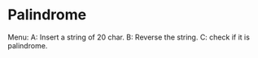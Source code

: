 # Palindrome

Menu:
A: Insert a string of 20 char.
B: Reverse the string.
C: check if it is palindrome.
